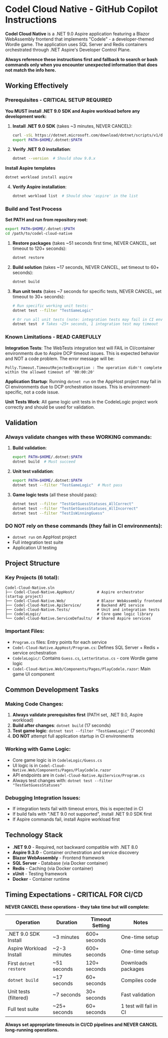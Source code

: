 # Codel Cloud Native - GitHub Copilot Instructions

**Codel Cloud Native** is a .NET 9.0 Aspire application featuring a Blazor WebAssembly frontend that implements "Codele" - a developer-themed Wordle game. The application uses SQL Server and Redis containers orchestrated through .NET Aspire's Developer Control Plane.

**Always reference these instructions first and fallback to search or bash commands only when you encounter unexpected information that does not match the info here.**

## Working Effectively

### Prerequisites - CRITICAL SETUP REQUIRED
**You MUST install .NET 9.0 SDK and Aspire workload before any development work:**

1. **Install .NET 9.0 SDK** (takes ~3 minutes, NEVER CANCEL):
   ```bash
   curl -sSL https://dotnet.microsoft.com/download/dotnet/scripts/v1/dotnet-install.sh | bash -s -- --channel 9.0 --install-dir ~/.dotnet
   export PATH=$HOME/.dotnet:$PATH
   ```
   
2. **Verify .NET 9.0 installation**:
   ```bash
   dotnet --version  # Should show 9.0.x
   ```

**Install Aspire templates**
   ```bash
   dotnet workload install aspire
   ```

4. **Verify Aspire installation**:
   ```bash
   dotnet workload list  # Should show 'aspire' in the list
   ```

### Build and Test Process
**Set PATH and run from repository root:**
```bash
export PATH=$HOME/.dotnet:$PATH
cd /path/to/codel-cloud-native
```

1. **Restore packages** (takes ~51 seconds first time, NEVER CANCEL, set timeout to 120+ seconds):
   ```bash
   dotnet restore
   ```

2. **Build solution** (takes ~17 seconds, NEVER CANCEL, set timeout to 60+ seconds):
   ```bash
   dotnet build
   ```

3. **Run unit tests** (takes ~7 seconds for specific tests, NEVER CANCEL, set timeout to 30+ seconds):
   ```bash
   # Run specific working unit tests:
   dotnet test --filter "TestGameLogic"
   
   # Or run all unit tests (note: integration tests may fail in CI environments):
   dotnet test  # Takes ~25+ seconds, 1 integration test may timeout
   ```

### Known Limitations - READ CAREFULLY

**Integration Tests**: The WebTests integration test will FAIL in CI/container environments due to Aspire DCP timeout issues. This is expected behavior and NOT a code problem. The error message will be:
```
Polly.Timeout.TimeoutRejectedException : The operation didn't complete within the allowed timeout of '00:00:20'
```

**Application Startup**: Running `dotnet run` on the AppHost project may fail in CI environments due to DCP orchestration issues. This is environment-specific, not a code issue.

**Unit Tests Work**: All game logic unit tests in the CodeleLogic project work correctly and should be used for validation.

## Validation

### Always validate changes with these WORKING commands:
1. **Build validation**:
   ```bash
   export PATH=$HOME/.dotnet:$PATH
   dotnet build  # Must succeed
   ```

2. **Unit test validation**:
   ```bash
   export PATH=$HOME/.dotnet:$PATH
   dotnet test --filter "TestGameLogic"  # Must pass
   ```

3. **Game logic tests** (all these should pass):
   ```bash
   dotnet test --filter "TestGetGuessStatuses_AllCorrect"
   dotnet test --filter "TestGetGuessStatuses_AllIncorrect" 
   dotnet test --filter "TestIsWinningGuess"
   ```

### DO NOT rely on these commands (they fail in CI environments):
- `dotnet run` on AppHost project
- Full integration test suite
- Application UI testing

## Project Structure

### Key Projects (6 total):
```
Codel-Cloud-Native.sln
├── Codel-Cloud-Native.AppHost/          # Aspire orchestrator (startup project)
├── Codel-Cloud-Native.Web/              # Blazor WebAssembly frontend  
├── Codel-Cloud-Native.ApiService/       # Backend API service
├── Codel-Cloud-Native.Tests/            # Unit and integration tests
├── CodeleLogic/                         # Core game logic library
└── Codel-Cloud-Native.ServiceDefaults/  # Shared Aspire services
```

### Important Files:
- `Program.cs` files: Entry points for each service
- `Codel-Cloud-Native.AppHost/Program.cs`: Defines SQL Server + Redis + service orchestration
- `CodeleLogic/`: Contains `Guess.cs`, `LetterStatus.cs` - core Wordle game logic
- `Codel-Cloud-Native.Web/Components/Pages/PlayCodele.razor`: Main game UI component

## Common Development Tasks

### Making Code Changes:
1. **Always validate prerequisites first** (PATH set, .NET 9.0, Aspire workload)
2. **Build after changes**: `dotnet build` (17 seconds)
3. **Test game logic**: `dotnet test --filter "TestGameLogic"` (7 seconds)
4. **DO NOT** attempt full application startup in CI environments

### Working with Game Logic:
- Core game logic is in `CodeleLogic/Guess.cs`
- UI logic is in `Codel-Cloud-Native.Web/Components/Pages/PlayCodele.razor`
- API endpoints are in `Codel-Cloud-Native.ApiService/Program.cs`
- Always test changes with: `dotnet test --filter "TestGetGuessStatuses"`

### Debugging Integration Issues:
- If integration tests fail with timeout errors, this is expected in CI
- If build fails with ".NET 9.0 not supported", install .NET 9.0 SDK first
- If Aspire commands fail, install Aspire workload first

## Technology Stack
- **.NET 9.0** - Required, not backward compatible with .NET 8.0
- **Aspire 9.3.0** - Container orchestration and service discovery
- **Blazor WebAssembly** - Frontend framework
- **SQL Server** - Database (via Docker container)
- **Redis** - Caching (via Docker container)
- **xUnit** - Testing framework
- **Docker** - Container runtime

## Timing Expectations - CRITICAL FOR CI/CD

**NEVER CANCEL these operations - they take time but will complete:**

| Operation | Duration | Timeout Setting | Notes |
|-----------|----------|----------------|-------|
| .NET 9.0 SDK Install | ~3 minutes | 600+ seconds | One-time setup |
| Aspire Workload Install | ~2-3 minutes | 600+ seconds | One-time setup |
| First `dotnet restore` | ~51 seconds | 120+ seconds | Downloads packages |
| `dotnet build` | ~17 seconds | 60+ seconds | Compiles code |
| Unit tests (filtered) | ~7 seconds | 30+ seconds | Fast validation |
| Full test suite | ~25+ seconds | 60+ seconds | 1 test will fail in CI |

**Always set appropriate timeouts in CI/CD pipelines and NEVER CANCEL long-running operations.**